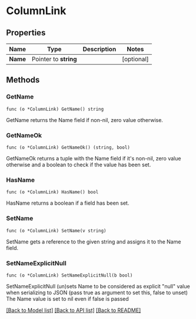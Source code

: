 # ColumnLink

## Properties

Name | Type | Description | Notes
------------ | ------------- | ------------- | -------------
**Name** | Pointer to **string** |  | [optional] 

## Methods

### GetName

`func (o *ColumnLink) GetName() string`

GetName returns the Name field if non-nil, zero value otherwise.

### GetNameOk

`func (o *ColumnLink) GetNameOk() (string, bool)`

GetNameOk returns a tuple with the Name field if it's non-nil, zero value otherwise
and a boolean to check if the value has been set.

### HasName

`func (o *ColumnLink) HasName() bool`

HasName returns a boolean if a field has been set.

### SetName

`func (o *ColumnLink) SetName(v string)`

SetName gets a reference to the given string and assigns it to the Name field.

### SetNameExplicitNull

`func (o *ColumnLink) SetNameExplicitNull(b bool)`

SetNameExplicitNull (un)sets Name to be considered as explicit "null" value
when serializing to JSON (pass true as argument to set this, false to unset)
The Name value is set to nil even if false is passed

[[Back to Model list]](../README.md#documentation-for-models) [[Back to API list]](../README.md#documentation-for-api-endpoints) [[Back to README]](../README.md)


